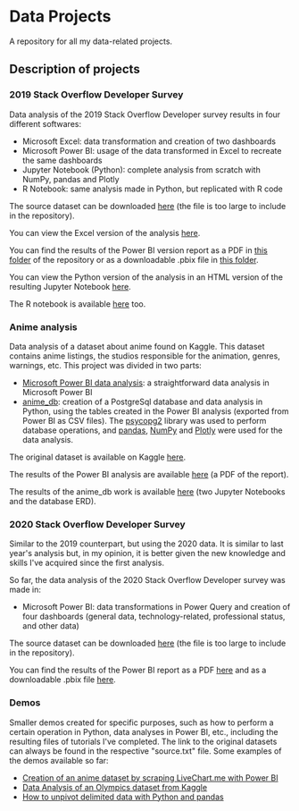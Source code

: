# Data Projects

A repository for all my data-related projects.


## Description of projects

### 2019 Stack Overflow Developer Survey
Data analysis of the 2019 Stack Overflow Developer survey results in four different softwares:
* Microsoft Excel: data transformation and creation of two dashboards
* Microsoft Power BI: usage of the data transformed in Excel to recreate the same dashboards
* Jupyter Notebook (Python): complete analysis from scratch with NumPy, pandas and Plotly
* R Notebook: same analysis made in Python, but replicated with R code

The source dataset can be downloaded [here](https://drive.google.com/file/d/1QOmVDpd8hcVYqqUXDXf68UMDWQZP0wQV/view) (the file is too large to include in the repository).

You can view the Excel version of the analysis [here](https://ipppt-my.sharepoint.com/:x:/g/personal/2161161_iscap_ipp_pt/EZyjLWRSLGlLrl4mob110y4BwXPpXtswPM8WR3chfE-LWA?e=25Y4ia).

You can find the results of the Power BI version report as a PDF in [this folder](https://github.com/Ze1598/data-projects/tree/master/SO2019DevSurvey/results) of the repository or as a downloadable .pbix file in [this folder](https://github.com/Ze1598/data-projects/tree/master/SO2019DevSurvey/power%20bi).

You can view the Python version of the analysis in an HTML version of the resulting Jupyter Notebook [here](https://so2019devsurvey.ze1598.repl.co/).

The R notebook is available [here](https://github.com/Ze1598/data-projects/blob/master/SO2019DevSurvey/results/R_data_analysis.html) too.


### Anime analysis
Data analysis of a dataset about anime found on Kaggle. This dataset contains anime listings, the studios responsible for the animation, genres, warnings, etc. This project was divided in two parts:
* [Microsoft Power BI data analysis](https://github.com/Ze1598/data-projects/tree/master/anime%20analysis/anime%20analysis%20%5Bpower%20bi%5D): a straightforward data analysis in Microsoft Power BI
* [anime_db](https://github.com/Ze1598/data-projects/tree/master/anime%20analysis/anime_db%20%5Bpostgresql_python%5D): creation of a PostgreSql database and data analysis in Python, using the tables created in the Power BI analysis (exported from Power BI as CSV files). The [psycopg2](https://pypi.org/project/psycopg2/) library was used to perform database operations, and [pandas](https://pandas.pydata.org/), [NumPy](https://numpy.org/) and [Plotly](https://plotly.com/python/) were used for the data analysis.

The original dataset is available on Kaggle [here](https://www.kaggle.com/alancmathew/anime-dataset).

The results of the Power BI analysis are available [here](https://github.com/Ze1598/data-projects/blob/master/anime%20analysis/anime%20analysis%20%5Bpower%20bi%5D/anime_analysis.pdf) (a PDF of the report).

The results of the anime_db work is available [here](https://github.com/Ze1598/data-projects/tree/master/anime%20analysis/anime_db%20%5Bpostgresql_python%5D/results) (two Jupyter Notebooks and the database ERD).


### 2020 Stack Overflow Developer Survey
Similar to the 2019 counterpart, but using the 2020 data. It is similar to last year's analysis but, in my opinion, it is better given the new knowledge and skills I've acquired since the first analysis.

So far, the data analysis of the 2020 Stack Overflow Developer survey was made in:
* Microsoft Power BI: data transformations in Power Query and creation of four dashboards (general data, technology-related, professional status, and other data)

The source dataset can be downloaded [here](https://drive.google.com/file/d/1dfGerWeWkcyQ9GX9x20rdSGj7WtEpzBB/view) (the file is too large to include in the repository).

You can find the results of the Power BI report as a PDF [here](https://github.com/Ze1598/data-projects/blob/master/SO2020DevSurvey/power%20bi/report.pdf) and as a downloadable .pbix file [here](https://github.com/Ze1598/data-projects/blob/master/SO2020DevSurvey/power%20bi/data_analysis.pbix).


### Demos
Smaller demos created for specific purposes, such as how to perform a certain operation in Python, data analyses in Power BI, etc., including the resulting files of tutorials I've completed. The link to the original datasets can always be found in the respective "source.txt" file.
Some examples of the demos available so far:

* [Creation of an anime dataset by scraping LiveChart.me with Power BI](https://github.com/Ze1598/data-projects/tree/master/demos/livechart%20data%20scrape%20%5Bpower%20bi%5D)
* [Data Analysis of an Olympics dataset from Kaggle](https://github.com/Ze1598/data-projects/tree/master/demos/olympics%20%5Bpower%20bi%5D)
* [How to unpivot delimited data with Python and pandas](https://github.com/Ze1598/data-projects/tree/master/demos/unpivot%20delimited%20data%20%5Bpandas%5D)
